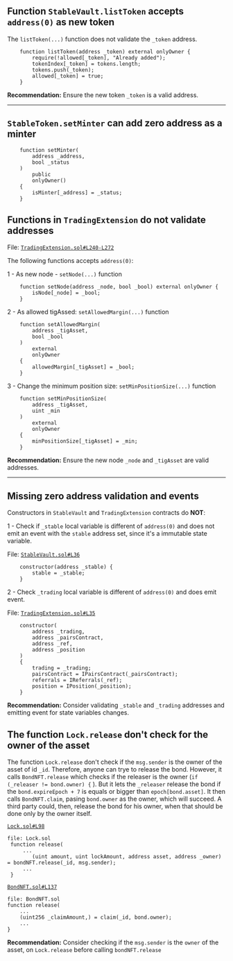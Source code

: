 ## Function `StableVault.listToken` accepts `address(0)` as new token

The `listToken(...)` function does not validate the `_token` address.


```solidity
    function listToken(address _token) external onlyOwner {
        require(!allowed[_token], "Already added");
        tokenIndex[_token] = tokens.length;
        tokens.push(_token);
        allowed[_token] = true;
    }
```

**Recommendation:** Ensure the new token `_token` is a valid address.

---

## `StableToken.setMinter` can add zero address as a minter

```solidity
    function setMinter(
        address _address,
        bool _status
    ) 
        public
        onlyOwner()
    {
        isMinter[_address] = _status;
    }
```



## Functions in `TradingExtension` do not validate addresses

File: [`TradingExtension.sol#L240-L272`](https://github.com/code-423n4/2022-12-tigris/blob/main/contracts/TradingExtension.sol#L240-L272)

The following functions accepts `address(0)`:

1 - As new node -  `setNode(...)` function

```solidity
    function setNode(address _node, bool _bool) external onlyOwner {
        isNode[_node] = _bool;
    }
```

2 - As allowed tigAssed:  `setAllowedMargin(...)` function

```solidity
    function setAllowedMargin(
        address _tigAsset,
        bool _bool
    ) 
        external
        onlyOwner
    {
        allowedMargin[_tigAsset] = _bool;
    }
```
3 - Change the minimum position size: `setMinPositionSize(...)` function
```solidity
    function setMinPositionSize(
        address _tigAsset,
        uint _min
    ) 
        external
        onlyOwner
    {
        minPositionSize[_tigAsset] = _min;
    }
```

**Recommendation:** Ensure the new node `_node` and `_tigAsset` are valid addresses.

---

## Missing zero address validation and events 

Constructors in `StableVault` and `TradingExtension` contracts do **NOT**: 

1 - Check if `_stable` local variable is different of `address(0)` and does not emit an event with the `stable` address set, since it's a immutable state variable.

File: [`StableVault.sol#L36`](https://github.com/code-423n4/2022-12-tigris/blob/main/contracts/StableVault.sol#L36)

```solidity
    constructor(address _stable) {
        stable = _stable;
    }
```

2 - Check `_trading` local variable is different of `address(0)` and does emit event.

File: [`TradingExtension.sol#L35`](https://github.com/code-423n4/2022-12-tigris/blob/main/contracts/TradingExtension.sol#L35)

```solidity
    constructor(
        address _trading,
        address _pairsContract,
        address _ref,
        address _position
    )
    {
        trading = _trading;
        pairsContract = IPairsContract(_pairsContract);
        referrals = IReferrals(_ref);
        position = IPosition(_position);
    }
```

**Recommendation:** Consider validating `_stable` and `_trading` addresses and emitting event for state variables changes.

## The function `Lock.release` don't check for the owner of the asset 

The function `Lock.release` don't check if the `msg.sender` is the owner of the asset of id `_id`. Therefore, anyone can trye to release the bond. However, it calls `BondNFT.release` which checks if the releaser is the owner (`if (_releaser != bond.owner) {` ). But it lets the `_releaser` release the bond if the `bond.expireEpoch + 7` is equals or bigger than `epoch[bond.asset]`. It then calls `BondNFT.claim`, pasing `bond.owner` as the owner, which will succeed. A third party could, then, release the bond for his owner, when that should be done only by the owner itself.

[`Lock.sol#L98`](https://github.com/code-423n4/2022-12-tigris/blob/588c84b7bb354d20cbca6034544c4faa46e6a80e/contracts/Lock.sol#L98)

```solidity
file: Lock.sol
 function release( 
     ...
        (uint amount, uint lockAmount, address asset, address _owner) = bondNFT.release(_id, msg.sender);
     ...
 }
```

[`BondNFT.sol#L137`](https://github.com/code-423n4/2022-12-tigris/blob/588c84b7bb354d20cbca6034544c4faa46e6a80e/contracts/BondNFT.sol#L137)
```solidity
file: BondNFT.sol
function release(
    ...
    (uint256 _claimAmount,) = claim(_id, bond.owner);
    ...
}
```
    
**Recommendation:** Consider checking if the `msg.sender` is the `owner` of the asset, on `Lock.release` before calling `bondNFT.release`
